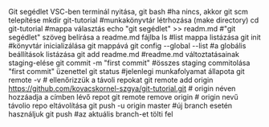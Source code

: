 Git segédlet
VSC-ben terminál nyitása, git bash #ha nincs, akkor git scm telepítése
mkdir git-tutorial #munkakönyvtár létrhozása (make directory)
cd git-tutorial #mappa választás
echo "git segédlet" >> readm.md #"git segédlet" szöveg belírása a readme.md fájlba
ls #list mappa listázása
git init #könyvtár inicializálása git mappává
git config --global --list #a globális beállítások listázása
git add readme.md #readme.md változtatásainak staging-elése
git commit -m "first commit" #összes staging commitolása "first commit" üzenettel
git status #jelenlegi munkafolyamat állapota
git remote -v # ellenőrizzük a távoli repokat
git remote add origin https://github.com/kovacskornel-szgya/git-tutorial.git # origin néven hozzáadja a címben lévő repot
git remote remove origin # origin nevű távolio repo eltávolítása
git push -u origin master #új branch esetén használjuk
git push #az aktuális branch-et tölti fel  
